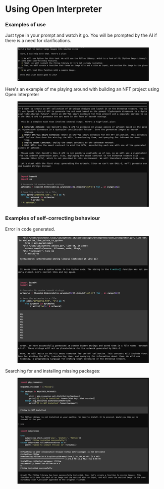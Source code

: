 # Using Open Interpreter

### Examples of use

Just type in your prompt and watch it go. You will be prompted by the AI if there is a need for clarifications.

<figure><img src="../.gitbook/assets/image (4).png" alt=""><figcaption></figcaption></figure>

Here's an example of me playing around with building an NFT project using Open Interpreter

<figure><img src="../.gitbook/assets/image (2).png" alt=""><figcaption></figcaption></figure>

### Examples of self-correcting behaviour

Error in code generated.

<figure><img src="../.gitbook/assets/image (3).png" alt=""><figcaption></figcaption></figure>

Searching for and installing missing packages:

<figure><img src="../.gitbook/assets/image (5).png" alt=""><figcaption></figcaption></figure>
